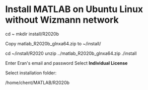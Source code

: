 
# Install MATLAB on Ubuntu Linux without Wizmann network

cd ~
mkdir install/R2020b

Copy matlab_R2020b_glnxa64.zip to ~/install/

cd ~/install/R2020
unzip ../matlab_R2020b_glnxa64.zip
./install


Enter Eran's email and password
Select **Individual License**

Select installation folder:

/home/chent/MATLAB/R2020b



